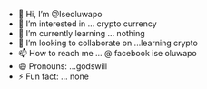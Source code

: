 - 👋 Hi, I’m @Iseoluwapo
- 👀 I’m interested in ... crypto currency
- 🌱 I’m currently learning ... nothing
- 💞️ I’m looking to collaborate on ...learning crypto
- 📫 How to reach me ... @ facebook ise oluwapo
- 😄 Pronouns: ...godswill
- ⚡ Fun fact: ... none

<!---
Iseoluwapo/Iseoluwapo is a ✨ special ✨ repository because its `README.md` (this file) appears on your GitHub profile.
You can click the Preview link to take a look at your changes.
--->
